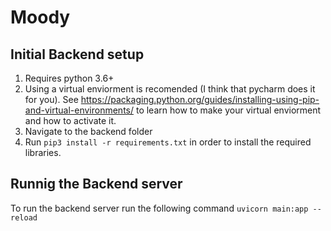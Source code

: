 # Moody
## Initial Backend setup
1. Requires python 3.6+
2. Using a virtual enviorment is recomended (I think that pycharm does it for you). See https://packaging.python.org/guides/installing-using-pip-and-virtual-environments/ to learn how to make your virtual enviorment and how to activate it.
3. Navigate to the backend folder
4. Run ```pip3 install -r requirements.txt``` in order to install the required libraries.

## Runnig the Backend server
To run the backend server run the following command ```uvicorn main:app --reload```
